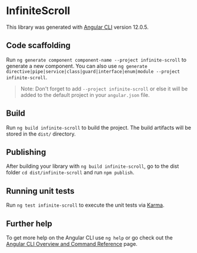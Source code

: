 # InfiniteScroll

This library was generated with [Angular CLI](https://github.com/angular/angular-cli) version 12.0.5.

## Code scaffolding

Run `ng generate component component-name --project infinite-scroll` to generate a new component. You can also use `ng generate directive|pipe|service|class|guard|interface|enum|module --project infinite-scroll`.

> Note: Don't forget to add `--project infinite-scroll` or else it will be added to the default project in your `angular.json` file.

## Build

Run `ng build infinite-scroll` to build the project. The build artifacts will be stored in the `dist/` directory.

## Publishing

After building your library with `ng build infinite-scroll`, go to the dist folder `cd dist/infinite-scroll` and run `npm publish`.

## Running unit tests

Run `ng test infinite-scroll` to execute the unit tests via [Karma](https://karma-runner.github.io).

## Further help

To get more help on the Angular CLI use `ng help` or go check out the [Angular CLI Overview and Command Reference](https://angular.io/cli) page.
